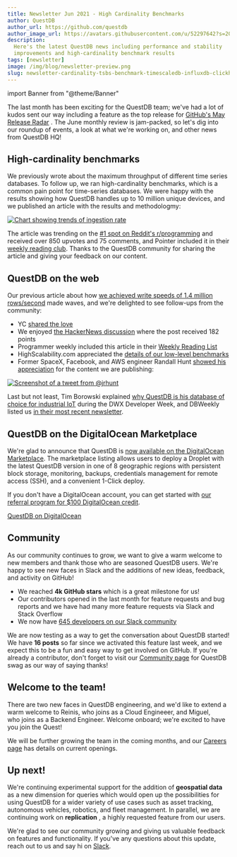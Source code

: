 ```yaml
---
title: Newsletter Jun 2021 - High Cardinality Benchmarks
author: QuestDB
author_url: https://github.com/questdb
author_image_url: https://avatars.githubusercontent.com/u/52297642?s=200&v=4
description:
  Here's the latest QuestDB news including performance and stability
  improvements and high-cardinality benchmark results
tags: [newsletter]
image: /img/blog/newsletter-preview.png
slug: newsletter-cardinality-tsbs-benchmark-timescaledb-influxdb-clickhouse
---
```


import Banner from "@theme/Banner"

<Banner
  alt="Image of QuestDB logo"
  src="/img/blog/newsletter.png"
  width={692}
  height={200}
/>

The last month has been exciting for the QuestDB team; we've had a lot of kudos
sent our way including a feature as the top release for
[GitHub's May Release Radar](https://github.blog/2021-06-04-release-radar-may-2021/)
. The June monthly review is jam-packed, so let's dig into our roundup of
events, a look at what we're working on, and other news from QuestDB HQ!

## High-cardinality benchmarks

We previously wrote about the maximum throughput of different time series
databases. To follow up, we ran high-cardinality benchmarks, which is a common
pain point for time-series databases. We were happy with the results showing how
QuestDB handles up to 10 million unique devices, and we published an article
with the results and methodologmy:

[![Chart showing trends of ingestion rate](/img/blog/2021-07-06/high-cardinality-benchmakrs.png)](/blog/2021/06/16/high-cardinality-time-series-data-performance/)

The article was trending on the
[#1 spot on Reddit's r/programming](https://www.reddit.com/r/programming/comments/o4top6/how_databases_handle_10_million_devices_in/)
and received over 850 upvotes and 75 comments, and Pointer included it in their
[weekly reading club](https://www.pointer.io/archives/025e73f2a9/). Thanks to
the QuestDB community for sharing the article and giving your feedback on our
content.

## QuestDB on the web

Our previous article about how
[we achieved write speeds of 1.4 million rows/second](/blog/2021/05/10/questdb-release-6-0-tsbs-benchmark/)
made waves, and we're delighted to see follow-ups from the community:

- YC
  [shared the love](https://twitter.com/ycombinator/status/1392894963394953218)
- We enjoyed
  [the HackerNews discussion](https://news.ycombinator.com/item?id=27411307)
  where the post received 182 points
- Programmer weekly included this article in their
  [Weekly Reading List](https://newsletterest.com/message/58109/Programmer-Weekly-Issue-54)
- HighScalability.com appreciated the
  [details of our low-level benchmarks](http://highscalability.com/blog/2021/6/25/stuff-the-internet-says-on-scalability-for-june-25th-2021.html)
- Former SpaceX, Facebook, and AWS engineer Randall Hunt
  [showed his appreciation](https://twitter.com/jrhunt/status/1401753183668490241)
  for the content we are publishing:

[![Screenshot of a tweet from @jrhunt](/img/blog/2021-07-06/tweet.png)](https://twitter.com/jrhunt/status/1401753183668490241)

Last but not least, Tim Borowski explained
[why QuestDB is his database of choice for industrial IoT](https://www.developer-week.de/programm/#/talk/schnell-schneller-questdb)
during the DWX Developer Week, and DBWeekly listed us
[in their most recent newsletter](https://dbweekly.com/issues/360).

## QuestDB on the DigitalOcean Marketplace

We're glad to announce that QuestDB is
[now available on the DigitalOcean Marketplace](https://marketplace.digitalocean.com/apps/questdb).
The marketplace listing allows users to deploy a Droplet with the latest QuestDB
version in one of 8 geographic regions with persistent block storage,
monitoring, backups, credentials management for remote access (SSH), and a
convenient 1-Click deploy.

If you don't have a DigitalOcean account, you can get started with
[our referral program for \$100 DigitalOcean credit](https://www.digitalocean.com/?refcode=50d6b551562b&utm_campaign=Referral_Invite&utm_medium=Referral_Program).

[QuestDB on DigitalOcean](https://cloud.digitalocean.com/droplets/new?image=questdb-20-04)

## Community

As our community continues to grow, we want to give a warm welcome to new
members and thank those who are seasoned QuestDB users. We're happy to see new
faces in Slack and the additions of new ideas, feedback, and activity on GitHub!

- We reached **4k GitHub stars** which is a great milestone for us!
- Our contributors opened in the last month for feature requests and bug reports
  and we have had many more feature requests via Slack and Stack Overflow
- We now have [645 developers on our Slack community](http://slack.questdb.io)

We are now testing as a way to get the conversation about QuestDB started! We
have **16 posts** so far since we activated this feature last week, and we
expect this to be a fun and easy way to get involved on GitHub. If you're
already a contributor, don't forget to visit our [Community page](/community/)
for QuestDB swag as our way of saying thanks!

## Welcome to the team!

There are two new faces in QuestDB engineering, and we'd like to extend a warm
welcome to Reinis, who joins as a Cloud Engineeer, and Miguel, who joins as a
Backend Engineer. Welcome onboard; we're excited to have you join the Quest!

We will be further growing the team in the coming months, and our
[Careers page](/careers/) has details on current openings.

## Up next!

We're continuing experimental support for the addition of **geospatial data** as
a new dimension for queries which would open up the possibilities for using
QuestDB for a wider variety of use cases such as asset tracking, autonomous
vehicles, robotics, and fleet management. In parallel, we are continuing work on
**replication** , a highly requested feature from our users.

We're glad to see our community growing and giving us valuable feedback on
features and functionality. If you've any questions about this update, reach out
to us and say hi on [Slack](http://slack.questdb.io).
